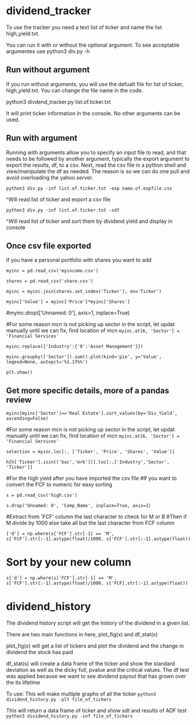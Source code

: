 # dividend_tracker
To use the tracker you need a text list of ticker and name the list high_yield.txt. 

You can run it with or without the optional argument. To see acceptable argumentes use python3 div.py -h

## Run without argument 
If you run without arguments, you will use the defualt file for list of ticker, high_yield.txt. You can change the file name in the code.

python3 divdend_tracker.py list.of.ticker.txt
  
It will print ticker information in the console. No other arguments can be used.

## Run with argument
Running with arguments allow you to specify an input file to read, and that needs to be followed by another  argument, typically 
the export argument to export the results, df, to a csv. Next, read the csv file in a python shell and view/manipulate the df as needed. 
The reason is so we can do one pull and avoid overloading the yahoo server.

`python3 div.py -inf list.of.ticker.txt -exp name.of.expfile.csv`

^Will read list of ticker and export a csv file

`python3 div.py -inf list.of.ticker.txt -sdY`

^Will read list of ticker and sort them by dividend yield and display in console

## Once csv file exported
If you have a personal portfolio with shares you want to add

`myinc = pd.read_csv('myincome.csv')`

`shares = pd.read_csv('share.csv')`

`myinc = myinc.join(shares.set_index('Ticker'), on='Ticker')`

`myinc['Value'] = myinc['Price']*myinc['Shares']`

#myinc.drop(['Unnamed: 0'], axis=1, inplace=True)

#For some reason mcn is not picking up sector in the script, let updat manually until we can fix, find location of mcn
`myinc.at[6, 'Sector'] = 'Financial Services'`

`myinc.replace({'Industry':{'0':'Asset Management'}})`

`myinc.groupby(['Sector']).sum().plot(kind='pie', y='Value', legend=None, autopct='%1.1f%%')`

`plt.show()`

## Get more specific details, more of a pandas review
`myinc[myinc['Sector']=='Real Estate'].sort_values(by='Div_Yield', ascending=False)`

#For some reason mcn is not picking up sector in the script, let updat manually until we can fix, find location of mcn
`myinc.at[6, 'Sector'] = 'Financial Services'`

`selection = myinc.loc[:, ['Ticker', 'Price', 'Shares', 'Value']]`

`h[h['Ticker'].isin(['bac','mrk'])].loc[:,['Industry','Sector', 'Ticker']]`

#For the high yield after you have imported the csv file
#If you want to convert the FCF to numeric for easy sorting

`s = pd.read_csv('high.csv')`

`s.drop('Unnamed: 0', 'Comp_Name', inplace=True, axis=1)`

#Extract from 'FCF' column the last character to check for M or B
#Then if M divide by 1000 else take all but the last character from FCF column

`['d'] = np.where(s['FCF'].str[-1] == 'M', s['FCF'].str[:-1].astype(float)/1000, s['FCF'].str[:-1].astype(float))`

# Sort by your new column
`s['d'] = np.where(s['FCF'].str[-1] == 'M', s['FCF'].str[:-1].astype(float)/1000, s['FCF].str[:-1].astype(float))`

# dividend_history
The dividend history script will get the history of the dividend in a given list. 

There are two main functions in here, plot_fig(x) and df_stat(x)

plot_fig(x) will get a list of tickers and plot the dividend and the change in dividend the stock has paid

df_stat(s) will create a data frame of the ticker and show the standard deviation as well as the dicky full, pvalue and the critical values. The df test was applied because we want to see dividend payout that has grown over the its lifetime

To use:
This will make multiple graphs of all the ticker
`python3 dividend_history.py -plt file_of_tickers` 


This will return a data frame of ticker and show sdt and results of ADF test
`python3 dividend_history.py -inf file_of_tickers` 
